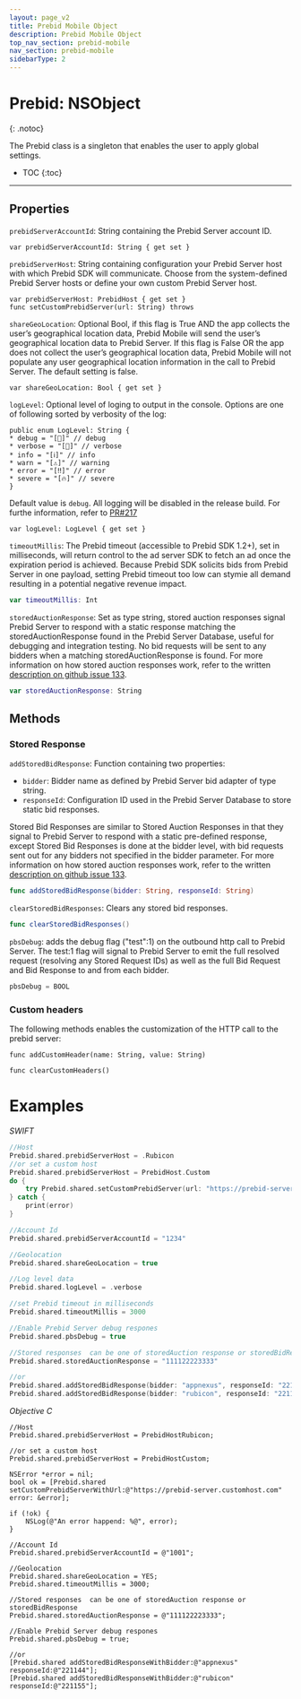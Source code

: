 ```yaml
---
layout: page_v2
title: Prebid Mobile Object
description: Prebid Mobile Object
top_nav_section: prebid-mobile
nav_section: prebid-mobile
sidebarType: 2
---
```


# Prebid: NSObject

{: .notoc}

The Prebid class is a singleton that enables the user to apply global settings.

- TOC
 {:toc}

---

## Properties

`prebidServerAccountId`: String containing the Prebid Server account ID.

```
var prebidServerAccountId: String { get set }
```

`prebidServerHost`: String containing configuration your Prebid Server host with which Prebid SDK will communicate. Choose from the system-defined Prebid Server hosts or define your own custom Prebid Server host.

```
var prebidServerHost: PrebidHost { get set }
func setCustomPrebidServer(url: String)	throws
```

`shareGeoLocation`: Optional Bool, if this flag is True AND the app collects the user’s geographical location data, Prebid Mobile will send the user’s geographical location data to Prebid Server. If this flag is False OR the app does not collect the user’s geographical location data, Prebid Mobile will not populate any user geographical location information in the call to Prebid Server. The default setting is false.

```
var shareGeoLocation: Bool { get set }
```

`logLevel`: Optional level of loging to output in the console. Options are one of following sorted by verbosity of the log:

```
public enum LogLevel: String {
* debug = "[💬]" // debug
* verbose = "[🔬]" // verbose
* info = "[ℹ️]" // info
* warn = "[⚠️]" // warning
* error = "[‼️]" // error
* severe = "[🔥]" // severe
}
```

Default value is `debug`. All logging will be disabled in the release build. For furthe information, refer to [PR#217](https://github.com/prebid/prebid-mobile-ios/pull/217)

```
var logLevel: LogLevel { get set }
```
`timeoutMillis`: The Prebid timeout (accessible to Prebid SDK 1.2+), set in milliseconds, will return control to the ad server SDK to fetch an ad once the expiration period is achieved. Because Prebid SDK solicits bids from Prebid Server in one payload, setting Prebid timeout too low can stymie all demand resulting in a potential negative revenue impact.

```swift
var timeoutMillis: Int
```

`storedAuctionResponse`: Set as type string, stored auction responses signal Prebid Server to respond with a static response matching the storedAuctionResponse found in the Prebid Server Database, useful for debugging and integration testing. No bid requests will be sent to any bidders when a matching storedAuctionResponse is found. For more information on how stored auction responses work, refer to the written [description on github issue 133](https://github.com/prebid/prebid-mobile-android/issues/133).

```swift
var storedAuctionResponse: String
```

## Methods

### Stored Response

`addStoredBidResponse`: Function containing two properties:

* `bidder`: Bidder name as defined by Prebid Server bid adapter of type string.
* `responseId`: Configuration ID used in the Prebid Server Database to store static bid responses.

Stored Bid Responses are similar to Stored Auction Responses in that they signal to Prebid Server to respond with a static pre-defined response, except Stored Bid Responses is done at the bidder level, with bid requests sent out for any bidders not specified in the bidder parameter. For more information on how stored auction responses work, refer to the written [description on github issue 133](https://github.com/prebid/prebid-mobile-android/issues/133).

```swift
func addStoredBidResponse(bidder: String, responseId: String)
```

`clearStoredBidResponses`: Clears any stored bid responses.

```swift
func clearStoredBidResponses()
```

`pbsDebug`: adds the debug flag ("test":1) on the outbound http call to Prebid Server. The test:1 flag will signal to Prebid Server to emit the full resolved request (resolving any Stored Request IDs) as well as the full Bid Request and Bid Response to and from each bidder.
```swift
pbsDebug = BOOL
```

### Custom headers

The following methods enables the customization of the HTTP call to the prebid server:

```
func addCustomHeader(name: String, value: String) 
```

```
func clearCustomHeaders() 
```

# Examples

*SWIFT*
```swift
//Host
Prebid.shared.prebidServerHost = .Rubicon
//or set a custom host
Prebid.shared.prebidServerHost = PrebidHost.Custom
do {
    try Prebid.shared.setCustomPrebidServer(url: "https://prebid-server.customhost.com")
} catch {
    print(error)
}

//Account Id
Prebid.shared.prebidServerAccountId = "1234"

//Geolocation
Prebid.shared.shareGeoLocation = true

//Log level data
Prebid.shared.logLevel = .verbose

//set Prebid timeout in milliseconds
Prebid.shared.timeoutMillis = 3000

//Enable Prebid Server debug respones
Prebid.shared.pbsDebug = true

//Stored responses  can be one of storedAuction response or storedBidResponse
Prebid.shared.storedAuctionResponse = "111122223333"

//or
Prebid.shared.addStoredBidResponse(bidder: "appnexus", responseId: "221144")
Prebid.shared.addStoredBidResponse(bidder: "rubicon", responseId: "221155")
```

*Objective C*
```objective_c
//Host
Prebid.shared.prebidServerHost = PrebidHostRubicon;

//or set a custom host
Prebid.shared.prebidServerHost = PrebidHostCustom;

NSError *error = nil;
bool ok = [Prebid.shared setCustomPrebidServerWithUrl:@"https://prebid-server.customhost.com" error: &error];

if (!ok) {
    NSLog(@"An error happend: %@", error);
}

//Account Id
Prebid.shared.prebidServerAccountId = @"1001";

//Geolocation
Prebid.shared.shareGeoLocation = YES;
Prebid.shared.timeoutMillis = 3000;

//Stored responses  can be one of storedAuction response or storedBidResponse
Prebid.shared.storedAuctionResponse = @"111122223333";

//Enable Prebid Server debug respones
Prebid.shared.pbsDebug = true;

//or
[Prebid.shared addStoredBidResponseWithBidder:@"appnexus" responseId:@"221144"];
[Prebid.shared addStoredBidResponseWithBidder:@"rubicon" responseId:@"221155"];
```


